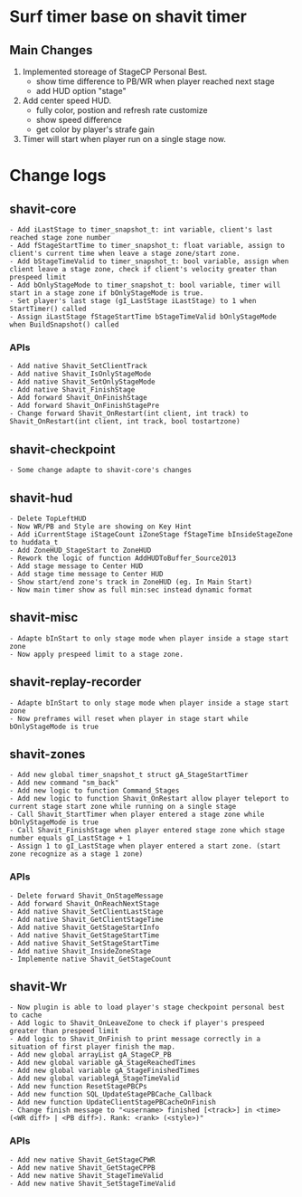 # Surf timer base on shavit timer

## Main Changes

1. Implemented storeage of StageCP Personal Best.
    - show time difference to PB/WR when player reached next stage
    - add HUD option "stage"
2. Add center speed HUD.
    - fully color, postion and refresh rate customize
    - show speed difference
    - get color by player's strafe gain
3. Timer will start when player run on a single stage now.


# Change logs

## shavit-core
	
    - Add iLastStage to timer_snapshot_t: int variable, client's last reached stage zone number  
    - Add fStageStartTime to timer_snapshot_t: float variable, assign to client's current time when leave a stage zone/start zone.
    - Add bStageTimeValid to timer_snapshot_t: bool variable, assign when client leave a stage zone, check if client's velocity greater than prespeed limit
    - Add bOnlyStageMode to timer_snapshot_t: bool variable, timer will start in a stage zone if bOnlyStageMode is true.
    - Set player's last stage (gI_LastStage iLastStage) to 1 when StartTimer() called
    - Assign iLastStage fStageStartTime bStageTimeValid bOnlyStageMode when BuildSnapshot() called

### APIs

    - Add native Shavit_SetClientTrack
    - Add native Shavit_IsOnlyStageMode
    - Add native Shavit_SetOnlyStageMode
    - Add native Shavit_FinishStage
    - Add forward Shavit_OnFinishStage
    - Add forward Shavit_OnFinishStagePre
    - Change forward Shavit_OnRestart(int client, int track) to Shavit_OnRestart(int client, int track, bool tostartzone)

## shavit-checkpoint
    - Some change adapte to shavit-core's changes

## shavit-hud

    - Delete TopLeftHUD
    - Now WR/PB and Style are showing on Key Hint
    - Add iCurrentStage iStageCount iZoneStage fStageTime bInsideStageZone to huddata_t
    - Add ZoneHUD_StageStart to ZoneHUD
    - Rework the logic of function AddHUDToBuffer_Source2013
    - Add stage message to Center HUD
    - Add stage time message to Center HUD
    - Show start/end zone's track in ZoneHUD (eg. In Main Start)
    - Now main timer show as full min:sec instead dynamic format

## shavit-misc

    - Adapte bInStart to only stage mode when player inside a stage start zone
    - Now apply prespeed limit to a stage zone.

## shavit-replay-recorder

    - Adapte bInStart to only stage mode when player inside a stage start zone
    - Now preframes will reset when player in stage start while bOnlyStageMode is true

## shavit-zones

    - Add new global timer_snapshot_t struct gA_StageStartTimer
    - Add new command "sm_back"
    - Add new logic to function Command_Stages
    - Add new logic to function Shavit_OnRestart allow player teleport to current stage start zone while running on a single stage
    - Call Shavit_StartTimer when player entered a stage zone while bOnlyStageMode is true
    - Call Shavit_FinishStage when player entered stage zone which stage number equals gI_LastStage + 1
    - Assign 1 to gI_LastStage when player entered a start zone. (start zone recognize as a stage 1 zone)

### APIs

    - Delete forward Shavit_OnStageMessage
    - Add forward Shavit_OnReachNextStage
    - Add native Shavit_SetClientLastStage
    - Add native Shavit_GetClientStageTime
    - Add native Shavit_GetStageStartInfo
    - Add native Shavit_GetStageStartTime
    - Add native Shavit_SetStageStartTime
    - Add native Shavit_InsideZoneStage
    - Implemente native Shavit_GetStageCount

## shavit-Wr
    - Now plugin is able to load player's stage checkpoint personal best to cache
    - Add logic to Shavit_OnLeaveZone to check if player's prespeed greater than prespeed limit
    - Add logic to Shavit_OnFinish to print message correctly in a situation of first player finish the map.
    - Add new global arrayList gA_StageCP_PB
    - Add new global variable gA_StageReachedTimes
    - Add new global variable gA_StageFinishedTimes
    - Add new global variablegA_StageTimeValid
    - Add new function ResetStagePBCPs
    - Add new function SQL_UpdateStagePBCache_Callback
    - Add new function UpdateClientStagePBCacheOnFinish
    - Change finish message to "<username> finished [<track>] in <time> (<WR diff> | <PB diff>). Rank: <rank> (<style>)"

### APIs

    - Add new native Shavit_GetStageCPWR
    - Add new native Shavit_GetStageCPPB
    - Add new native Shavit_StageTimeValid
    - Add new native Shavit_SetStageTimeValid
    
